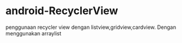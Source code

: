 # android-RecyclerView
penggunaan recycler view dengan listview,gridview,cardview. Dengan menggunakan arraylist
